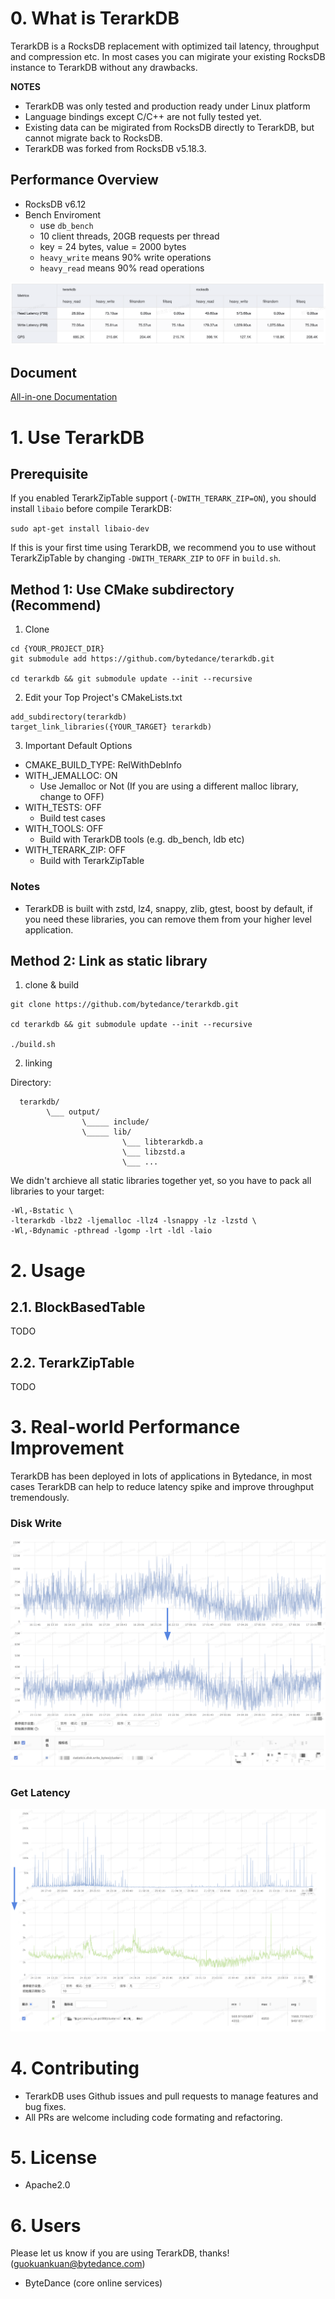 # 0. What is TerarkDB
TerarkDB is a RocksDB replacement with optimized tail latency, throughput and compression etc. In most cases you can migirate your existing RocksDB instance to TerarkDB without any
drawbacks.


**NOTES**
- TerarkDB was only tested and production ready under Linux platform
- Language bindings except C/C++ are not fully tested yet.
- Existing data can be migirated from RocksDB directly to TerarkDB, but cannot migrate back to RocksDB.
- TerarkDB was forked from RocksDB v5.18.3.


## Performance Overview
- RocksDB v6.12
- Bench Enviroment
  - use `db_bench`
  - 10 client threads, 20GB requests per thread
  - key = 24 bytes, value = 2000 bytes
  - `heavy_write` means 90% write operations
  - `heavy_read` means 90% read operations

![](docs/images/compare_rocksdb.png)

## Document
[All-in-one Documentation](https://bytedance.feishu.cn/docs/doccnZmYFqHBm06BbvYgjsHHcKc#)


# 1. Use TerarkDB

## Prerequisite
If you enabled TerarkZipTable support (`-DWITH_TERARK_ZIP=ON`), you should install `libaio` before compile TerarkDB:

`sudo apt-get install libaio-dev`

If this is your first time using TerarkDB, we recommend you to use without TerarkZipTable by changing `-DWITH_TERARK_ZIP` to `OFF` in `build.sh`.

## Method 1: Use CMake subdirectory (Recommend)

1) Clone

```
cd {YOUR_PROJECT_DIR}
git submodule add https://github.com/bytedance/terarkdb.git

cd terarkdb && git submodule update --init --recursive
```

2) Edit your Top Project's CMakeLists.txt

```
add_subdirectory(terarkdb)
target_link_libraries({YOUR_TARGET} terarkdb)
```

3) Important Default Options

- CMAKE_BUILD_TYPE: RelWithDebInfo
- WITH_JEMALLOC: ON
  - Use Jemalloc or Not (If you are using a different malloc library, change to OFF)
- WITH_TESTS: OFF
  - Build test cases
- WITH_TOOLS: OFF
  - Build with TerarkDB tools (e.g. db_bench, ldb etc)
- WITH_TERARK_ZIP: OFF
  - Build with TerarkZipTable


### Notes
- TerarkDB is built with zstd, lz4, snappy, zlib, gtest, boost by default, if you need these libraries, you can remove them from your higher level application.


## Method 2: Link as static library

1) clone & build

```
git clone https://github.com/bytedance/terarkdb.git

cd terarkdb && git submodule update --init --recursive

./build.sh
```

2) linking

Directory:

```
  terarkdb/
        \___ output/
                \_____ include/
                \_____ lib/
                         \___ libterarkdb.a
                         \___ libzstd.a
                         \___ ...
```

We didn't archieve all static libraries together yet, so you have to pack all libraries to your target:

```
-Wl,-Bstatic \
-lterarkdb -lbz2 -ljemalloc -llz4 -lsnappy -lz -lzstd \
-Wl,-Bdynamic -pthread -lgomp -lrt -ldl -laio
```


# 2. Usage
## 2.1. BlockBasedTable
TODO

## 2.2. TerarkZipTable
TODO


# 3. Real-world Performance Improvement
TerarkDB has been deployed in lots of applications in Bytedance, in most cases TerarkDB can help to reduce latency spike and improve throughput tremendously.

### Disk Write
![](docs/images/disk_write.png)

### Get Latency
![](docs/images/get_latency.png)


# 4. Contributing
- TerarkDB uses Github issues and pull requests to manage features and bug fixes.
- All PRs are welcome including code formating and refactoring.


# 5. License
- Apache2.0

# 6. Users

Please let us know if you are using TerarkDB, thanks! (guokuankuan@bytedance.com)

- ByteDance (core online services)
